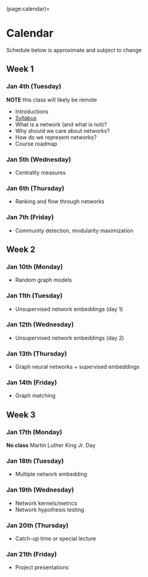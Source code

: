 (page:calendar)=
# Calendar 
Schedule below is approximate and subject to change

## Week 1
### Jan 4th (Tuesday)
**NOTE** this class will likely be remote
- Introductions
- [Syllabus](page:syllabus)
- What is a network (and what is not)?
- Why should we care about networks?
- How do we represent networks?
- Course roadmap

### Jan 5th (Wednesday)
- Centrality measures

### Jan 6th (Thursday)
- Ranking and flow through networks

### Jan 7th (Friday)
- Community detection, modularity maximization

## Week 2
### Jan 10th (Monday)
- Random graph models

### Jan 11th (Tuesday)
- Unsupervised network embeddings (day 1)

### Jan 12th (Wednesday)
- Unsupervised network embeddings (day 2)

### Jan 13th (Thursday)
- Graph neural networks + supervised embeddings

### Jan 14th (Friday)
- Graph matching

## Week 3
### Jan 17th (Monday)
**No class** Martin Luther King Jr. Day

### Jan 18th (Tuesday)
- Multiple network embedding

### Jan 19th (Wednesday)
- Network kernels/metrics
- Network hypothesis testing

### Jan 20th (Thursday)
- Catch-up time or special lecture

### Jan 21th (Friday)
- Project presentations